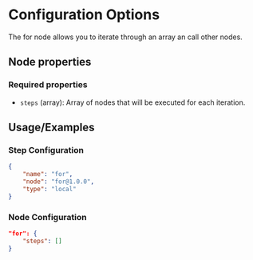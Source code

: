 # Configuration Options
The for node allows you to iterate through an array an call other nodes.

## Node properties

### Required properties
- `steps` (array): Array of nodes that will be executed for each iteration.

## Usage/Examples
### Step Configuration

```json
{
    "name": "for",
    "node": "for@1.0.0",
    "type": "local"
}
```

### Node Configuration
```json
"for": {
    "steps": []
}
```

